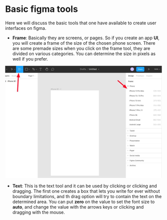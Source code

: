 # Basic figma tools
Here we will discuss the basic tools that one have available to create user interfaces on figma.

- **Frame**: Basically they are screens, or pages. So if you create an app **UI**, you will create a frame of the size of the chosen phone screen. There are some premade sizes when you click on the frame tool, they are divided on various categories. You can determine the size in pixels as well if you prefer.

![](./data/01.jpg)

- **Text**: This is the text tool and it can be used by clicking or clicking and dragging. The first one creates a box that lets you write for ever without boundary limitations, and th drag option will try to contain the text on the determined area. You can put **zero** on the value to set the font size to **auto**, and change the value with the arrows keys or clicking and dragging with the mouse.
